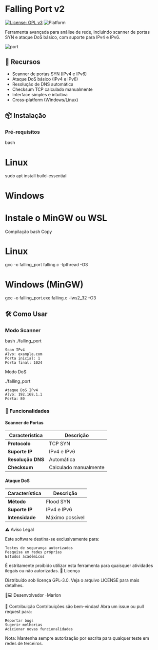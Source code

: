 # Falling Port v2

[![License: GPL v3](https://img.shields.io/badge/License-GPLv3-blue.svg)](https://www.gnu.org/licenses/gpl-3.0)
![Platform](https://img.shields.io/badge/Platform-Windows%20%7C%20Linux-lightgrey)

Ferramenta avançada para análise de rede, incluindo scanner de portas SYN e ataque DoS básico, com suporte para IPv4 e IPv6.

![port](https://github.com/user-attachments/assets/ad68b371-73db-4a15-97a8-8daa486e5149)


## 🚀 Recursos
- Scanner de portas SYN (IPv4 e IPv6)
- Ataque DoS básico (IPv4 e IPv6)
- Resolução de DNS automática
- Checksum TCP calculado manualmente
- Interface simples e intuitiva
- Cross-platform (Windows/Linux)

## 📦 Instalação

### Pré-requisitos
bash
# Linux
sudo apt install build-essential

# Windows
# Instale o MinGW ou WSL
Compilação
bash
Copy
# Linux
gcc -o falling_port falling.c -lpthread -O3

# Windows (MinGW)
gcc -o falling_port.exe falling.c -lws2_32 -O3

## 🛠 Como Usar

### Modo Scanner
bash
./falling_port

    Scan IPv4
    Alvo: example.com
    Porta inicial: 1
    Porta final: 1024

Modo DoS

./falling_port

    Ataque DoS IPv4
    Alvo: 192.168.1.1
    Porta: 80

### 🧩 Funcionalidades

#### Scanner de Portas
| Característica  | Descrição        |
|-----------------|------------------|
| **Protocolo**   | TCP SYN          |
| **Suporte IP**  | IPv4 e IPv6      |
| **Resolução DNS** | Automática     |
| **Checksum**    | Calculado manualmente |

#### Ataque DoS
| Característica  | Descrição        |
|-----------------|------------------|
| **Método**      | Flood SYN        |
| **Suporte IP**  | IPv4 e IPv6      |
| **Intensidade** | Máximo possível  |

⚠️ Aviso Legal

Este software destina-se exclusivamente para:

    Testes de segurança autorizados
    Pesquisa em redes próprias
    Estudos acadêmicos

É estritamente proibido utilizar esta ferramenta para quaisquer atividades ilegais ou não autorizadas.
📄 Licença

Distribuído sob licença GPL-3.0. Veja o arquivo LICENSE para mais detalhes.

👨💻 Desenvolvedor
-Marlon 


🙌 Contribuição
Contribuições são bem-vindas! Abra um issue ou pull request para:

    Reportar bugs
    Sugerir melhorias
    Adicionar novas funcionalidades

Nota: Mantenha sempre autorização por escrita para qualquer teste em redes de terceiros.


